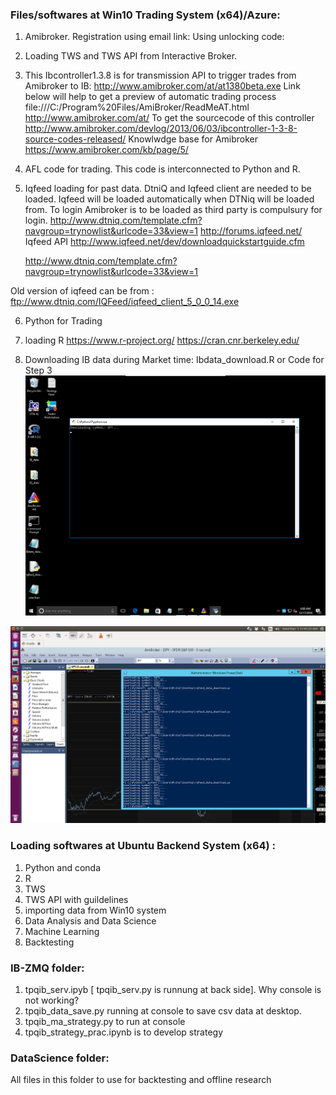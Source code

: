### Files/softwares at Win10 Trading System (x64)/Azure:
1. Amibroker.
	Registration using email link:
	Using unlocking code:
2. Loading TWS and TWS API from Interactive Broker. 
3. This Ibcontroller1.3.8 is for transmission API to trigger trades from Amibroker to IB:
	http://www.amibroker.com/at/at1380beta.exe
     Link below will help to get a preview of automatic trading process 
	file:///C:/Program%20Files/AmiBroker/ReadMeAT.html
	http://www.amibroker.com/at/
    To get the sourcecode of this controller 
	http://www.amibroker.com/devlog/2013/06/03/ibcontroller-1-3-8-source-codes-released/
    Knowlwdge base for Amibroker
	https://www.amibroker.com/kb/page/5/
4. AFL code for trading. This code is interconnected to Python and R. 
5. Iqfeed loading for past data. DtniQ and Iqfeed client are needed to be loaded. Iqfeed will be loaded automatically when DTNiq will be loaded from. To login Amibroker is to be loaded as third party is compulsury for login. 
	http://www.dtniq.com/template.cfm?navgroup=trynowlist&urlcode=33&view=1
	http://forums.iqfeed.net/
    Iqfeed API
	http://www.iqfeed.net/dev/downloadquickstartguide.cfm

	http://www.dtniq.com/template.cfm?navgroup=trynowlist&urlcode=33&view=1
  
Old version of iqfeed can be from :
	ftp://www.dtniq.com/IQFeed/iqfeed_client_5_0_0_14.exe
		
6. Python for  Trading
7. loading R
	https://www.r-project.org/
	https://cran.cnr.berkeley.edu/

8. Downloading IB data during Market time: Ibdata_download.R or Code for Step 3
![R code](https://github.com/algoix/Quant_Trade/blob/store/dwnld_R.jpg)

![Downloading data from Iqfeed: SPY...](https://github.com/algoix/Quant_Trade/blob/store/dwnld_iqfeed.jpg)

### Loading softwares at Ubuntu Backend System (x64) :
1. Python and conda
2. R
3. TWS
4. TWS API with  guildelines
3. importing data from Win10 system
4. Data Analysis and Data Science
5. Machine Learning
6. Backtesting

### IB-ZMQ folder:

1. tpqib_serv.ipyb [ tpqib_serv.py is runnung at back side]. Why console is not working?
2. tpqib_data_save.py running at console to save csv data at desktop.
3. tpqib_ma_strategy.py to run at console
4. tpqib_strategy_prac.ipynb is to develop strategy

### DataScience folder:
All files in this folder to use for backtesting and offline research

